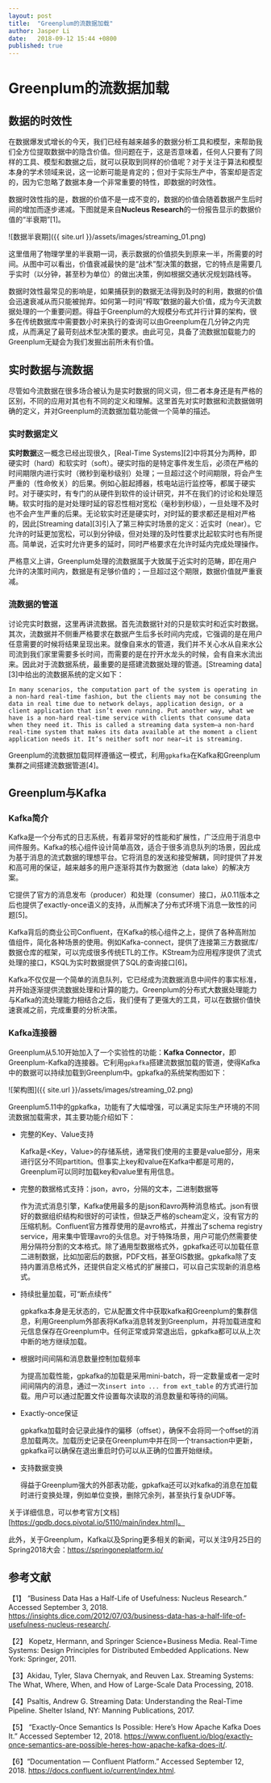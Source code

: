 ```yaml
---
layout: post
title:  "Greenplum的流数据加载"
author: Jasper Li
date:   2018-09-12 15:44 +0800
published: true
---
```


# Greenplum的流数据加载

## 数据的时效性

在数据爆发式增长的今天，我们已经有越来越多的数据分析工具和模型，来帮助我们全方位提取数据中的隐含价值。但问题在于，这是否意味着，任何人只要有了同样的工具、模型和数据之后，就可以获取到同样的价值呢？对于关注于算法和模型本身的学术领域来说，这一论断可能是肯定的；但对于实际生产中，答案却是否定的，因为它忽略了数据本身一个非常重要的特性，即数据的时效性。 

数据时效性指的是，数据的价值不是一成不变的，数据的价值会随着数据产生后时间的增加而逐步递减。下图就是来自**Nucleus Research**的一份报告显示的数据价值的“半衰期”[1]。

![数据半衰期]({{ site.url }}/assets/images/streaming_01.png)

这里借用了物理学里的半衰期一词，表示数据的价值损失到原来一半，所需要的时间。从图中可以看出，价值衰减最快的是“战术”型决策的数据，它的特点是需要几乎实时（以分钟，甚至秒为单位）的做出决策，例如根据交通状况规划路线等。

数据时效性最常见的影响是，如果捕获到的数据无法得到及时的利用，数据的价值会迅速衰减从而只能被抛弃。如何第一时间“榨取”数据的最大价值，成为今天流数据处理的一个重要问题。得益于Greenplum的大规模分布式并行计算的架构，很多在传统数据库中需要数小时来执行的查询可以由Greenplum在几分钟之内完成，从而满足了最苛刻战术型决策的要求。由此可见，具备了流数据加载能力的Greenplum无疑会为我们发掘出前所未有价值。

## 实时数据与流数据

尽管如今流数据在很多场合被认为是实时数据的同义词，但二者本身还是有严格的区别，不同的应用对其也有不同的定义和理解。这里首先对实时数据和流数据做明确的定义，并对Greenplum的流数据加载功能做一个简单的描述。

### 实时数据定义

**实时数据**这一概念已经出现很久，[Real-Time Systems][2]中将其分为两种，即硬实时（hard）和软实时（soft）。硬实时指的是特定事件发生后，必须在严格的时间期限内进行实时（微秒到毫秒级别）处理；一旦超过这个时间期限，将会产生严重的（性命攸关）的后果。例如心脏起搏器，核电站运行监控等，都属于硬实时。对于硬实时，有专门的从硬件到软件的设计研究，并不在我们的讨论和处理范畴。软实时指的是对处理时延的容忍性相对宽松（毫秒到秒级），一旦处理不及时也不会产生严重的后果。无论软实时还是硬实时，对时延的要求都还是相对严格的，因此[Streaming data][3]引入了第三种实时场景的定义：近实时（near）。它允许的时延更加宽松，可以到分钟级，但对处理的及时性要求比起软实时也有所提高。简单说，近实时允许更多的延时，同时严格要求在允许时延内完成处理操作。

严格意义上讲，Greenplum处理的流数据属于大致属于近实时的范畴，即在用户允许的决策时间内，数据是有足够价值的；一旦超过这个期限，数据价值就严重衰减。

### 流数据的管道

讨论完实时数据，这里再讲流数据。首先流数据针对的只是软实时和近实时数据。其次，流数据并不侧重严格要求在数据产生后多长时间内完成，它强调的是在用户任意需要的时候将结果呈现出来。就像自来水的管道，我们并不关心水从自来水公司流到我们家里需要多长时间，而需要的是在拧开水龙头的时候，会有自来水流出来。因此对于流数据系统，最重要的是搭建流数据处理的管道。[Streaming data][3]中给出的流数据系统的定义如下：

```text
In many scenarios, the computation part of the system is operating in a non-hard real-time fashion, but the clients may not be consuming the data in real time due to network delays, application design, or a client application that isn’t even running. Put another way, what we have is a non-hard real-time service with clients that consume data when they need it. This is called a streaming data system—a non-hard real-time system that makes its data available at the moment a client application needs it. It’s neither soft nor near—it is streaming. 
```

Greenplum的流数据加载同样遵循这一模式，利用`gpkafka`在Kafka和Greenplum集群之间搭建流数据管道[4]。

## Greenplum与Kafka

### Kafka简介

Kafka是一个分布式的日志系统，有着非常好的性能和扩展性，广泛应用于消息中间件服务。Kafka的核心组件设计简单高效，适合于很多消息队列的场景，因此成为基于消息的流式数据的理想平台。它将消息的发送和接受解耦，同时提供了并发和高可用的保证，越来越多的用户逐渐将其作为数据池（data lake）的解决方案。

它提供了官方的消息发布（producer）和处理（consumer）接口，从0.11版本之后也提供了exactly-once语义的支持，从而解决了分布式环境下消息一致性的问题[5]。

Kafka背后的商业公司Confluent，在Kafka的核心组件之上，提供了各种高附加值组件，简化各种场景的使用。例如Kafka-connect，提供了连接第三方数据库/数据仓库的框架，可以完成很多传统ETL的工作。KStream为应用程序提供了流式处理的接口，KSQL为实时数据提供了SQL的查询接口[6]。

Kafka不仅仅是一个简单的消息队列，它已经成为流数据消息中间件的事实标准，并开始逐渐提供流数据处理和计算的能力。Greenplum的分布式大数据处理能力与Kafka的流处理能力相结合之后，我们便有了更强大的工具，可以在数据价值快速衰减之前，完成重要的分析决策。

### Kafka连接器

Greenplum从5.10开始加入了一个实验性的功能：**Kafka Connector**，即Greenplum-Kafka的连接器。它利用`gpkafka`搭建流数据加载的管道，使得Kafka中的数据可以持续加载到Greenplum中。gpkafka的系统架构图如下：

![架构图]({{ site.url }}/assets/images/streaming_02.png)

Greenplum5.11中的gpkafka，功能有了大幅增强，可以满足实际生产环境的不同流数据加载需求，其主要功能介绍如下：

* 完整的Key、Value支持

  Kafka是<Key，Value>的存储系统，通常我们使用的主要是value部分，用来进行区分不同partition。但事实上key和value在Kafka中都是可用的，Greenplum可以同时加载key和value里有用信息。

* 完整的数据格式支持：json，avro，分隔的文本，二进制数据等

  作为流式消息引擎，Kafka使用最多的是json和avro两种消息格式。json有很好的数据组织结构和很好的可读性，但缺乏严格的scheam定义，没有官方的压缩机制。Confluent官方推荐使用的是avro格式，并推出了schema registry service，用来集中管理avro的头信息。对于特殊场景，用户可能仍然需要使用分隔符分割的文本格式。除了通用型数据格式外，gpkafka还可以加载任意二进制数据，比如加密后的数据，PDF文档，甚至GIS数据。gpkafka除了支持内置消息格式外，还提供自定义格式的扩展接口，可以自己实现新的消息格式。

* 持续批量加载，可“断点续传”

  gpkafka本身是无状态的，它从配置文件中获取kafka和Greenplum的集群信息，利用Greenplum外部表将Kafka消息转发到Greenplum，并将加载进度和元信息保存在Greenplum中。任何正常或异常退出后，gpkafka都可以从上次中断的地方继续加载。

* 根据时间间隔和消息数量控制加载频率

  为提高加载性能，gpkafka的加载是采用mini-batch，将一定数量或者一定时间间隔内的消息，通过一次`insert into ... from ext_table` 的方式进行加载。用户可以通过配置文件设置每次读取的消息数量和等待的间隔。

* Exactly-once保证

  gpkafka加载时会记录此操作的偏移（offset），确保不会将同一个offset的消息加载两次。加载历史记录在Greenplum中并在同一个transaction中更新，gpkafka可以确保在退出重启时仍可以从正确的位置开始继续。

* 支持数据变换

  得益于Greenplum强大的外部表功能，gpkafka还可以对kafka的消息在加载时进行变换处理，例如单位变换，删除冗余列，甚至执行复杂UDF等。

关于详细信息，可以参考官方[文档][https://gpdb.docs.pivotal.io/5110/main/index.html]。

此外，关于Greenplum，Kafka以及Spring更多相关的新闻，可以关注9月25日的Spring2018大会：https://springoneplatform.io/

## 参考文献

【1】 “Business Data Has a Half-Life of Usefulness: Nucleus Research.” Accessed September 3, 2018. https://insights.dice.com/2012/07/03/business-data-has-a-half-life-of-usefulness-nucleus-research/.

【2】 Kopetz, Hermann, and Springer Science+Business Media. Real-Time Systems: Design Principles for Distributed Embedded Applications. New York: Springer, 2011.

【3】Akidau, Tyler, Slava Chernyak, and Reuven Lax. Streaming Systems: The What, Where, When, and How of Large-Scale Data Processing, 2018.

【4】Psaltis, Andrew G. Streaming Data: Understanding the Real-Time Pipeline. Shelter Island, NY: Manning Publications, 2017.

【5】 “Exactly-Once Semantics Is Possible: Here’s How Apache Kafka Does It.” Accessed September 12, 2018. https://www.confluent.io/blog/exactly-once-semantics-are-possible-heres-how-apache-kafka-does-it/.

【6】“Documentation — Confluent Platform.” Accessed September 12, 2018. <https://docs.confluent.io/current/index.html>.